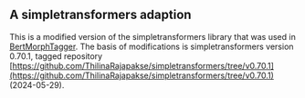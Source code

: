## A simpletransformers adaption

This is a modified version of the simpletransformers library that was used in [BertMorphTagger](../).
The basis of modifications is simpletransformers version 0.70.1, tagged repository [https://github.com/ThilinaRajapakse/simpletransformers/tree/v0.70.1](https://github.com/ThilinaRajapakse/simpletransformers/tree/v0.70.1) (2024-05-29).